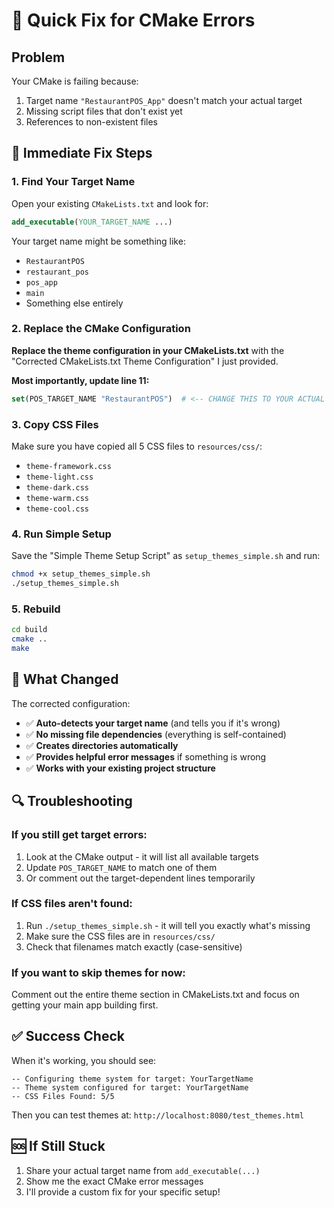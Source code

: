 # 🚨 Quick Fix for CMake Errors

## Problem
Your CMake is failing because:
1. Target name `"RestaurantPOS_App"` doesn't match your actual target
2. Missing script files that don't exist yet
3. References to non-existent files

## 🔧 Immediate Fix Steps

### 1. Find Your Target Name
Open your existing `CMakeLists.txt` and look for:
```cmake
add_executable(YOUR_TARGET_NAME ...)
```

Your target name might be something like:
- `RestaurantPOS`
- `restaurant_pos`  
- `pos_app`
- `main`
- Something else entirely

### 2. Replace the CMake Configuration

**Replace the theme configuration in your CMakeLists.txt** with the "Corrected CMakeLists.txt Theme Configuration" I just provided.

**Most importantly, update line 11:**
```cmake
set(POS_TARGET_NAME "RestaurantPOS")  # <-- CHANGE THIS TO YOUR ACTUAL TARGET
```

### 3. Copy CSS Files
Make sure you have copied all 5 CSS files to `resources/css/`:
- `theme-framework.css`
- `theme-light.css`
- `theme-dark.css`
- `theme-warm.css`
- `theme-cool.css`

### 4. Run Simple Setup
Save the "Simple Theme Setup Script" as `setup_themes_simple.sh` and run:
```bash
chmod +x setup_themes_simple.sh
./setup_themes_simple.sh
```

### 5. Rebuild
```bash
cd build
cmake ..
make
```

## 🎯 What Changed

The corrected configuration:
- ✅ **Auto-detects your target name** (and tells you if it's wrong)
- ✅ **No missing file dependencies** (everything is self-contained)
- ✅ **Creates directories automatically**
- ✅ **Provides helpful error messages** if something is wrong
- ✅ **Works with your existing project structure**

## 🔍 Troubleshooting

### If you still get target errors:
1. Look at the CMake output - it will list all available targets
2. Update `POS_TARGET_NAME` to match one of them
3. Or comment out the target-dependent lines temporarily

### If CSS files aren't found:
1. Run `./setup_themes_simple.sh` - it will tell you exactly what's missing
2. Make sure the CSS files are in `resources/css/`
3. Check that filenames match exactly (case-sensitive)

### If you want to skip themes for now:
Comment out the entire theme section in CMakeLists.txt and focus on getting your main app building first.

## ✅ Success Check

When it's working, you should see:
```
-- Configuring theme system for target: YourTargetName
-- Theme system configured for target: YourTargetName
-- CSS Files Found: 5/5
```

Then you can test themes at: `http://localhost:8080/test_themes.html`

## 🆘 If Still Stuck

1. Share your actual target name from `add_executable(...)`
2. Show me the exact CMake error messages
3. I'll provide a custom fix for your specific setup!